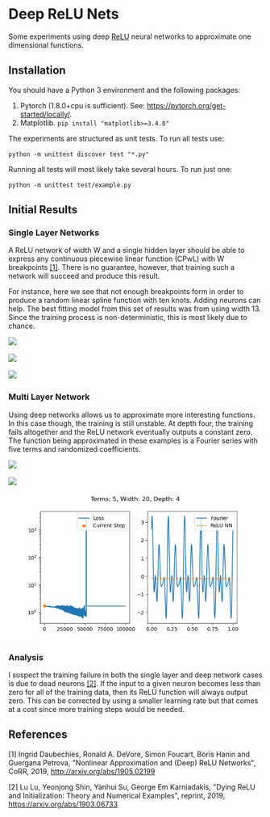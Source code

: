 # Deep ReLU Nets

Some experiments using deep [ReLU](https://en.wikipedia.org/wiki/Rectifier_(neural_networks)) neural networks to approximate one dimensional functions.

## Installation

You should have a Python 3 environment and the following packages:  
1. Pytorch (1.8.0+cpu is sufficient). See: https://pytorch.org/get-started/locally/.
2. Matplotlib. `pip install "matplotlib>=3.4.0"`

The experiments are structured as unit tests. To run all tests use:
```
python -m unittest discover test "*.py"
```

Running all tests will most likely take several hours. To run just one: 
```
python -m unittest test/example.py
```

## Initial Results

### Single Layer Networks

A ReLU network of width W and a single hidden layer should be able to express any continuous piecewise linear function (CPwL) with W breakpoints [[1]](#References). There is no guarantee, however, that training such a network will succeed and produce this result.

For instance, here we see that not enough breakpoints form in order to produce a random linear spline function with ten knots. Adding neurons can help. The best fitting model from this set of results was from using width 13. Since the training process is non-deterministic, this is most likely due to chance. 

![](./images/CPwL_pts_10_width_10_depth_1.gif)

![](./images/CPwL_pts_10_width_13_depth_1.gif)

![](./images/CPwL_pts_10_width_20_depth_1.gif)


### Multi Layer Network

Using deep networks allows us to approximate more interesting functions. In this case though, the training is still unstable. At depth four, the training fails altogether and the ReLU network eventually outputs a constant zero. The function being approximated in these examples is a Fourier series with five terms and randomized coefficients.

![](./images/fourier_terms_5_width_20_depth_2.gif)

![](./images/fourier_terms_5_width_20_depth_3.gif)

![](./images/fourier_terms_5_width_20_depth_4.gif)

### Analysis

I suspect the training failure in both the single layer and deep network cases is due to dead neurons [[2]](#References). If the input to a given neuron becomes less than zero for all of the training data, then its ReLU function will always output zero. This can be corrected by using a smaller learning rate but that comes at a cost since more training steps would be needed.

## References

[1] Ingrid Daubechies, Ronald A. DeVore, Simon Foucart, Boris Hanin and Guergana Petrova, "Nonlinear Approximation and (Deep) ReLU Networks", CoRR, 2019, http://arxiv.org/abs/1905.02199

[2] Lu Lu, Yeonjong Shin, Yanhui Su, George Em Karniadakis, "Dying ReLU and Initialization: Theory and Numerical Examples", reprint, 2019, https://arxiv.org/abs/1903.06733
